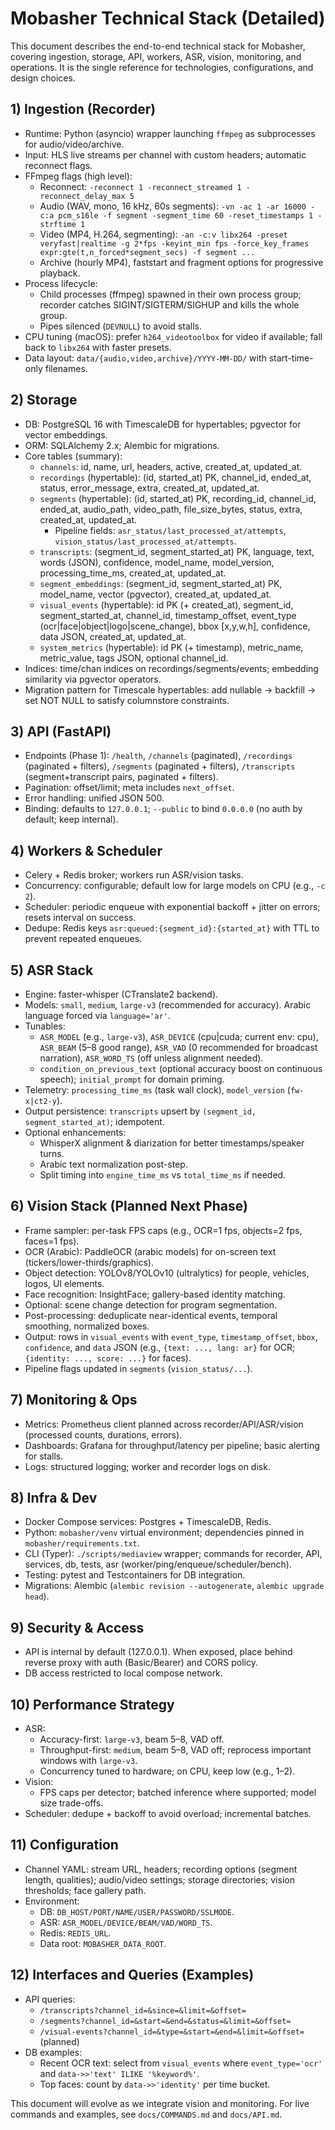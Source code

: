 # Mobasher Technical Stack (Detailed)

This document describes the end-to-end technical stack for Mobasher, covering ingestion, storage, API, workers, ASR, vision, monitoring, and operations. It is the single reference for technologies, configurations, and design choices.

## 1) Ingestion (Recorder)
- Runtime: Python (asyncio) wrapper launching `ffmpeg` as subprocesses for audio/video/archive.
- Input: HLS live streams per channel with custom headers; automatic reconnect flags.
- FFmpeg flags (high level):
  - Reconnect: `-reconnect 1 -reconnect_streamed 1 -reconnect_delay_max 5`
  - Audio (WAV, mono, 16 kHz, 60s segments): `-vn -ac 1 -ar 16000 -c:a pcm_s16le -f segment -segment_time 60 -reset_timestamps 1 -strftime 1`
  - Video (MP4, H.264, segmenting): `-an -c:v libx264 -preset veryfast|realtime -g 2*fps -keyint_min fps -force_key_frames expr:gte(t,n_forced*segment_secs) -f segment ...`
  - Archive (hourly MP4), faststart and fragment options for progressive playback.
- Process lifecycle:
  - Child processes (ffmpeg) spawned in their own process group; recorder catches SIGINT/SIGTERM/SIGHUP and kills the whole group.
  - Pipes silenced (`DEVNULL`) to avoid stalls.
- CPU tuning (macOS): prefer `h264_videotoolbox` for video if available; fall back to `libx264` with faster presets.
- Data layout: `data/{audio,video,archive}/YYYY-MM-DD/` with start-time-only filenames.

## 2) Storage
- DB: PostgreSQL 16 with TimescaleDB for hypertables; pgvector for vector embeddings.
- ORM: SQLAlchemy 2.x; Alembic for migrations.
- Core tables (summary):
  - `channels`: id, name, url, headers, active, created_at, updated_at.
  - `recordings` (hypertable): (id, started_at) PK, channel_id, ended_at, status, error_message, extra, created_at, updated_at.
  - `segments` (hypertable): (id, started_at) PK, recording_id, channel_id, ended_at, audio_path, video_path, file_size_bytes, status, extra, created_at, updated_at.
    - Pipeline fields: `asr_status/last_processed_at/attempts`, `vision_status/last_processed_at/attempts`.
  - `transcripts`: (segment_id, segment_started_at) PK, language, text, words (JSON), confidence, model_name, model_version, processing_time_ms, created_at, updated_at.
  - `segment_embeddings`: (segment_id, segment_started_at) PK, model_name, vector (pgvector), created_at, updated_at.
  - `visual_events` (hypertable): id PK (+ created_at), segment_id, segment_started_at, channel_id, timestamp_offset, event_type (ocr|face|object|logo|scene_change), bbox [x,y,w,h], confidence, data JSON, created_at, updated_at.
  - `system_metrics` (hypertable): id PK (+ timestamp), metric_name, metric_value, tags JSON, optional channel_id.
- Indices: time/chan indices on recordings/segments/events; embedding similarity via pgvector operators.
- Migration pattern for Timescale hypertables: add nullable → backfill → set NOT NULL to satisfy columnstore constraints.

## 3) API (FastAPI)
- Endpoints (Phase 1): `/health`, `/channels` (paginated), `/recordings` (paginated + filters), `/segments` (paginated + filters), `/transcripts` (segment+transcript pairs, paginated + filters).
- Pagination: offset/limit; meta includes `next_offset`.
- Error handling: unified JSON 500.
- Binding: defaults to `127.0.0.1`; `--public` to bind `0.0.0.0` (no auth by default; keep internal).

## 4) Workers & Scheduler
- Celery + Redis broker; workers run ASR/vision tasks.
- Concurrency: configurable; default low for large models on CPU (e.g., `-c 2`).
- Scheduler: periodic enqueue with exponential backoff + jitter on errors; resets interval on success.
- Dedupe: Redis keys `asr:queued:{segment_id}:{started_at}` with TTL to prevent repeated enqueues.

## 5) ASR Stack
- Engine: faster-whisper (CTranslate2 backend).
- Models: `small`, `medium`, `large-v3` (recommended for accuracy). Arabic language forced via `language='ar'`.
- Tunables:
  - `ASR_MODEL` (e.g., `large-v3`), `ASR_DEVICE` (cpu|cuda; current env: cpu), `ASR_BEAM` (5–8 good range), `ASR_VAD` (0 recommended for broadcast narration), `ASR_WORD_TS` (off unless alignment needed).
  - `condition_on_previous_text` (optional accuracy boost on continuous speech); `initial_prompt` for domain priming.
- Telemetry: `processing_time_ms` (task wall clock), `model_version` (`fw-x|ct2-y`).
- Output persistence: `transcripts` upsert by `(segment_id, segment_started_at)`; idempotent.
- Optional enhancements:
  - WhisperX alignment & diarization for better timestamps/speaker turns.
  - Arabic text normalization post-step.
  - Split timing into `engine_time_ms` vs `total_time_ms` if needed.

## 6) Vision Stack (Planned Next Phase)
- Frame sampler: per-task FPS caps (e.g., OCR=1 fps, objects=2 fps, faces=1 fps).
- OCR (Arabic): PaddleOCR (arabic models) for on-screen text (tickers/lower-thirds/graphics).
- Object detection: YOLOv8/YOLOv10 (ultralytics) for people, vehicles, logos, UI elements.
- Face recognition: InsightFace; gallery-based identity matching.
- Optional: scene change detection for program segmentation.
- Post-processing: deduplicate near-identical events, temporal smoothing, normalized boxes.
- Output: rows in `visual_events` with `event_type`, `timestamp_offset`, `bbox`, `confidence`, and `data` JSON (e.g., `{text: ..., lang: ar}` for OCR; `{identity: ..., score: ...}` for faces).
- Pipeline flags updated in `segments` (`vision_status/...`).

## 7) Monitoring & Ops
- Metrics: Prometheus client planned across recorder/API/ASR/vision (processed counts, durations, errors).
- Dashboards: Grafana for throughput/latency per pipeline; basic alerting for stalls.
- Logs: structured logging; worker and recorder logs on disk.

## 8) Infra & Dev
- Docker Compose services: Postgres + TimescaleDB, Redis.
- Python: `mobasher/venv` virtual environment; dependencies pinned in `mobasher/requirements.txt`.
- CLI (Typer): `./scripts/mediaview` wrapper; commands for recorder, API, services, db, tests, asr (worker/ping/enqueue/scheduler/bench).
- Testing: pytest and Testcontainers for DB integration.
- Migrations: Alembic (`alembic revision --autogenerate`, `alembic upgrade head`).

## 9) Security & Access
- API is internal by default (127.0.0.1). When exposed, place behind reverse proxy with auth (Basic/Bearer) and CORS policy.
- DB access restricted to local compose network.

## 10) Performance Strategy
- ASR:
  - Accuracy-first: `large-v3`, beam 5–8, VAD off.
  - Throughput-first: `medium`, beam 5–8, VAD off; reprocess important windows with `large-v3`.
  - Concurrency tuned to hardware; on CPU, keep low (e.g., 1–2).
- Vision:
  - FPS caps per detector; batched inference where supported; model size trade-offs.
- Scheduler: dedupe + backoff to avoid overload; incremental batches.

## 11) Configuration
- Channel YAML: stream URL, headers; recording options (segment length, qualities); audio/video settings; storage directories; vision thresholds; face gallery path.
- Environment:
  - DB: `DB_HOST/PORT/NAME/USER/PASSWORD/SSLMODE`.
  - ASR: `ASR_MODEL/DEVICE/BEAM/VAD/WORD_TS`.
  - Redis: `REDIS_URL`.
  - Data root: `MOBASHER_DATA_ROOT`.

## 12) Interfaces and Queries (Examples)
- API queries:
  - `/transcripts?channel_id=&since=&limit=&offset=`
  - `/segments?channel_id=&start=&end=&status=&limit=&offset=`
  - `/visual-events?channel_id=&type=&start=&end=&limit=&offset=` (planned)
- DB examples:
  - Recent OCR text: select from `visual_events` where `event_type='ocr'` and `data->>'text' ILIKE '%keyword%'`.
  - Top faces: count by `data->>'identity'` per time bucket.

This document will evolve as we integrate vision and monitoring. For live commands and examples, see `docs/COMMANDS.md` and `docs/API.md`.
